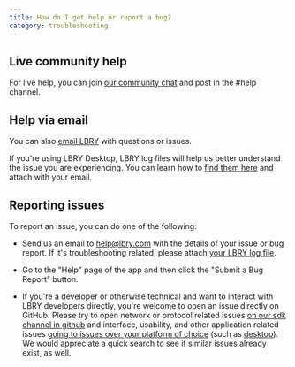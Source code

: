 ```yaml
---
title: How do I get help or report a bug?
category: troubleshooting
---
```


## Live community help

For live help, you can join [our community chat](https://chat.lbry.com) and post in the #help channel. 

## Help via email

You can also [email LBRY](mailto:help@lbry.com) with questions or issues. 

If you're using LBRY Desktop, LBRY log files will help us better understand the issue you are experiencing. You can learn how to [find them here](/faq/how-to-find-lbry-log-file) and attach with your email.

## Reporting issues

To report an issue, you can do one of the following:

- Send us an email to [help@lbry.com](mailto:help@lbry.com) with the details of your issue or bug report. If it's troubleshooting related, please attach [your LBRY log file](/faq/how-to-find-lbry-log-file).

- Go to the "Help" page of the app and then click the "Submit a Bug Report" button.

- If you're a developer or otherwise technical and want to interact with LBRY developers directly, you're welcome to open an issue directly on GitHub. Please try to open network or protocol related issues [on our sdk channel in github](https://github.com/lbryio/lbry/issues) and interface, usability, and other application related issues [going to issues over your platform of choice](https://github.com/lbryio) (such as [desktop](https://github.com/lbryio/lbry-desktop/issues)). We would appreciate a quick search to see if similar issues already exist, as well.
